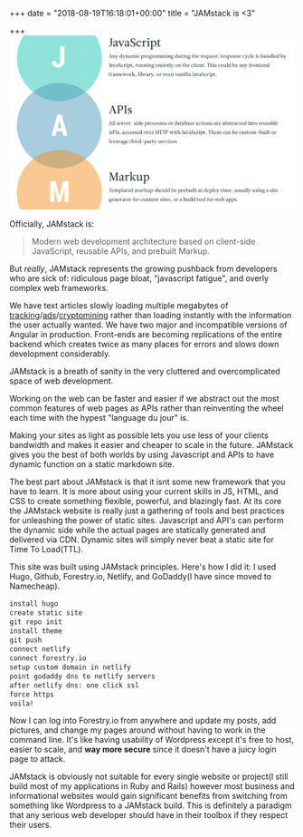 +++
date = "2018-08-19T16:18:01+00:00"
title = "JAMstack is <3"

+++
![](/static/uploads/Jamstack.png)

Officially, JAMstack is:

> Modern web development architecture based on client-side JavaScript, reusable APIs, and prebuilt Markup.

But _really_, JAMstack represents the growing pushback from developers who are sick of: ridiculous page bloat, "javascript fatigue", and overly complex web frameworks.

We have text articles slowly loading multiple megabytes of [tracking](https://fieldguide.gizmodo.com/all-the-ways-facebook-tracks-you-that-you-might-not-kno-1795604150)/[ads](https://digiday.com/media/is-this-the-worst-page-on-the-internet/)/[cryptomining](https://arstechnica.com/information-technology/2017/11/sneakier-more-persistent-drive-by-cryptomining-comes-to-a-browser-near-you/) rather than loading instantly with the information the user actually wanted. We have two major and incompatible versions of Angular in production. Front-ends are becoming replications of the entire backend which creates twice as many places for errors and slows down development considerably.

JAMstack is a breath of sanity in the very cluttered and overcomplicated space of web development.

Working on the web can be faster and easier if we abstract out the most common features of web pages as APIs rather than reinventing the wheel each time with the hypest "language du jour" is.

Making your sites as light as possible lets you use less of your clients bandwidth and makes it easier and cheaper to scale in the future. JAMstack gives you the best of both worlds by using Javascript and APIs to have dynamic function on a static markdown site.

The best part about JAMstack is that it isnt some new framework that you have to learn. It is more about using your current skills in JS, HTML, and CSS to create something flexible, powerful, and blazingly fast. At its core the JAMstack website is really just a gathering of tools and best practices for unleashing the power of static sites. Javascript and API's can perform the dynamic side while the actual pages are statically generated and delivered via CDN. Dynamic sites will simply never beat a static site for Time To Load(TTL).

This site was built using JAMstack principles. Here's how I did it: I used Hugo, Github, Forestry.io, Netlify, and GoDaddy(I have since moved to Namecheap).

    install hugo
    create static site
    git repo init
    install theme
    git push
    connect netlify
    connect forestry.io
    setup custom domain in netlify
    point godaddy dns to netlify servers
    after netlify dns: one click ssl
    force https
    voila!
    

Now I can log into Forestry.io from anywhere and update my posts, add pictures, and change my pages around without having to work in the command line. It's like having usability of Wordpress except it's free to host, easier to scale, and **way more secure** since it doesn't have a juicy login page to attack.

JAMstack is obviously not suitable for every single website or project(I still build most of my applications in Ruby and Rails) however most business and informational websites would gain significant benefits from switching from something like Wordpress to a JAMstack build. This is definitely a paradigm that any serious web developer should have in their toolbox if they respect their users.